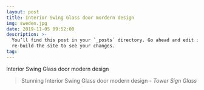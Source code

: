 ```yaml
---
layout: post
title: Interior Swing Glass door mordern design
img: sweden.jpg
date: 2019-11-05 09:52:00
description: >-
  You’ll find this post in your `_posts` directory. Go ahead and edit it and
  re-build the site to see your changes.
tag:
---
```


Interior Swing Glass door modern design

> Stunning Interior Swing Glass door modern design <cite>- Tower Sign Glass</cite>

&nbsp;